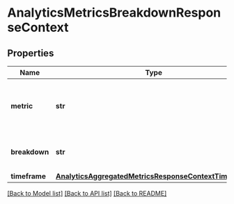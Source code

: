 # AnalyticsMetricsBreakdownResponseContext

## Properties
Name | Type | Description | Notes
------------ | ------------- | ------------- | -------------
**metric** | **str** | Returns the metric and relevant parameters you selected. | [optional] 
**breakdown** | **str** | Returns the dimension you selected. | [optional] 
**timeframe** | [**AnalyticsAggregatedMetricsResponseContextTimeframe**](AnalyticsAggregatedMetricsResponseContextTimeframe.md) |  | [optional] 

[[Back to Model list]](../README.md#documentation-for-models) [[Back to API list]](../README.md#documentation-for-api-endpoints) [[Back to README]](../README.md)


